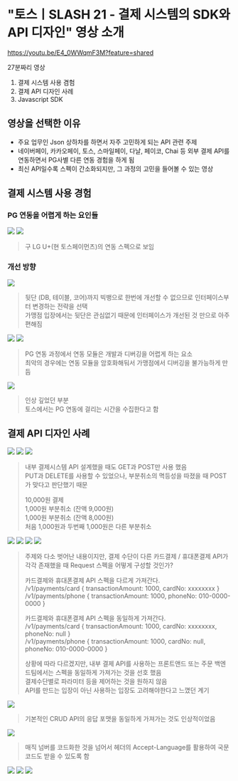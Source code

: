 # "토스ㅣSLASH 21 - 결제 시스템의 SDK와 API 디자인" 영상 소개

https://youtu.be/E4_0WWqmF3M?feature=shared

27분짜리 영상
1. 결제 시스템 사용 겸험 
2. 결제 API 디자인 사례
3. Javascript SDK

## 영상을 선택한 이유

- 주요 업무인 Json 상하차를 하면서 자주 고민하게 되는 API 관련 주제  
- 네이버페이, 카카오페이, 토스, 스마일페이, 다날, 페이코, Chai 등 외부 결제 API를 연동하면서 PG사별 다른 연동 경험을 하게 됨  
- 최신 API일수록 스펙이 간소화되지만, 그 과정의 고민을 들어볼 수 있는 영상

## 결제 시스템 사용 경험

### PG 연동을 어렵게 하는 요인들

<img src="https://github.com/junho3/practice-java-spring-boot/assets/54342973/f0a8104c-67c7-4d49-8a97-0cc24c3ffb1d">

<img src="https://github.com/junho3/practice-java-spring-boot/assets/54342973/9a791cfe-9061-4392-b3ba-70c908591dbe">

> 구 LG U+(현 토스페이먼츠)의 연동 스펙으로 보임  


### 개선 방향

<img src="https://github.com/junho3/practice-java-spring-boot/assets/54342973/fa33f516-5258-4657-a561-775e6712133a">

> 뒷단 (DB, 테이블, 코어)까지 빅뱅으로 한번에 개선할 수 없으므로 인터페이스부터 변경하는 전략을 선택  
> 가맹점 입장에서는 뒷단은 관심없기 때문에 인터페이스가 개선된 것 만으로 아주 편해짐  

<img src="https://github.com/junho3/practice-java-spring-boot/assets/54342973/dfd09bdc-f828-493c-9921-c5f48c0f58f0">

<img src="https://github.com/junho3/practice-java-spring-boot/assets/54342973/bebc1bd0-7f41-45de-9c28-938a2ef8e7f3">

> PG 연동 과정에서 연동 모듈은 개발과 디버깅을 어렵게 하는 요소  
> 최악의 경우에는 연동 모듈을 암호화해둬서 가맹점에서 디버깅을 불가능하게 만듬  

<img src="https://github.com/junho3/practice-java-spring-boot/assets/54342973/614292d3-d0a6-4804-8d87-b42826004ff7">

> 인상 깊었던 부분  
> 토스에서는 PG 연동에 걸리는 시간을 수집한다고 함  

## 결제 API 디자인 사례

<img src="https://github.com/junho3/practice-java-spring-boot/assets/54342973/e65e514d-07fb-45d8-baa0-ce9e8407cac3">

<img src="https://github.com/junho3/practice-java-spring-boot/assets/54342973/605f9769-0aa0-4d38-9a98-1041624990ec">

<img src="https://github.com/junho3/practice-java-spring-boot/assets/54342973/379d41a1-6018-487d-ab04-d0f605610cfc">

> 내부 결제시스템 API 설계했을 때도 GET과 POST만 사용 했음  
> PUT과 DELETE를 사용할 수 있었으나, 부분취소의 멱등성을 따졌을 때 POST가 맞다고 판단했기 때문  
> 
> 10,000원 결제  
> 1,000원 부분취소 (잔액 9,000원)   
> 1,000원 부분취소 (잔액 8,000원)  
> 처음 1,000원과 두번째 1,000원은 다른 부분취소

<img src="https://github.com/junho3/practice-java-spring-boot/assets/54342973/bd3c6b9d-00f4-4dc5-a696-db575c3654d6">

<img src="https://github.com/junho3/practice-java-spring-boot/assets/54342973/de568267-ef5a-4f07-89d0-40d8fed7d603">

<img src="https://github.com/junho3/practice-java-spring-boot/assets/54342973/f532062e-805a-4a8f-be31-1b0fb2e6b277">

<img src="https://github.com/junho3/practice-java-spring-boot/assets/54342973/173a02a9-735e-44ea-aa03-40505632e910">

> 주제와 다소 벗어난 내용이지만, 결제 수단이 다른 카드결제 / 휴대폰결제 API가 각각 존재했을 때 Request 스펙을 어떻게 구성할 것인가?
> 
> 카드결제와 휴대폰결제 API 스펙을 다르게 가져간다.  
> /v1/payments/card
> {
>   transactionAmount: 1000,
>   cardNo: xxxxxxxx
> }  
> /v1/payments/phone
> {
>   transactionAmount: 1000,
>   phoneNo: 010-0000-0000
> }
> 
> 카드결제와 휴대폰결제 API 스펙을 동일하게 가져간다.  
> /v1/payments/card
> {
>   transactionAmount: 1000,
>   cardNo: xxxxxxxx,
>   phoneNo: null
> }  
> /v1/payments/phone
> {
>   transactionAmount: 1000,
>   cardNo: null,
>   phoneNo: 010-0000-0000
> }
> 
> 상황에 따라 다르겠지만, 내부 결제 API를 사용하는 프론트앤드 또는 주문 백엔드팀에서는 스펙을 동일하게 가져가는 것을 선호 했음  
> 결제수단별로 파라미터 등을 제어하는 것을 원하지 않음  
> API를 만드는 입장이 아닌 사용하는 입장도 고려해야한다고 느꼈던 계기  

<img src="https://github.com/junho3/practice-java-spring-boot/assets/54342973/2f50238b-b548-445e-874a-90f94086f6ee">

> 기본적인 CRUD API의 응답 포맷을 동일하게 가져가는 것도 인상적이었음  

<img src="https://github.com/junho3/practice-java-spring-boot/assets/54342973/beb5f1ec-10ab-4294-86df-01862752a2f6">

> 매직 넘버를 코드화한 것을 넘어서 헤더의 Accept-Language를 활용하여 국문 코드도 받을 수 있도록 함  

<img src="https://github.com/junho3/practice-java-spring-boot/assets/54342973/d40fa299-6755-4b03-ac4d-d2d18e4aebe5">

<img src="https://github.com/junho3/practice-java-spring-boot/assets/54342973/34b2f75d-a351-4eb0-913b-2f259032b4d9">

<img src="https://github.com/junho3/practice-java-spring-boot/assets/54342973/ec050433-2088-4187-b689-2eaf63ff66e3">

